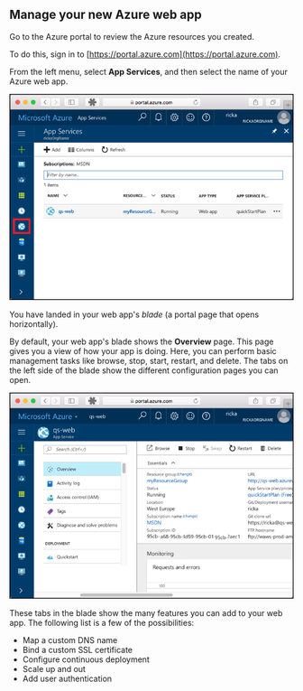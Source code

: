 ## Manage your new Azure web app

Go to the Azure portal to review the Azure resources you created.

To do this, sign in to [https://portal.azure.com](https://portal.azure.com).

From the left menu, select **App Services**, and then select the name of your Azure web app.

![Portal navigation to Azure web app](media/manage-azure-web-app/portal1.png)

You have landed in your web app's _blade_ (a portal page that opens horizontally).

By default, your web app's blade shows the **Overview** page. This page gives you a view of how your app is doing. Here, you can perform basic management tasks like browse, stop, start, restart, and delete. The tabs on the left side of the blade show the different configuration pages you can open.

![App Service blade in Azure portal](media/manage-azure-web-app/portal2.png)

These tabs in the blade show the many features you can add to your web app. The following list is a few of the possibilities:

* Map a custom DNS name
* Bind a custom SSL certificate
* Configure continuous deployment
* Scale up and out
* Add user authentication
